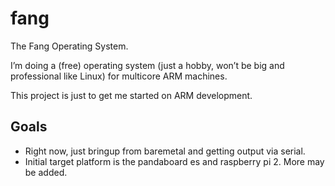 fang
====

The Fang Operating System.

I’m doing a (free) operating system (just a hobby, won’t be big and
professional like Linux) for multicore ARM machines.

This project is just to get me started on ARM development. 

## Goals

* Right now, just bringup from baremetal and getting output via serial.
* Initial target platform is the pandaboard es and raspberry pi 2. More may be added.
